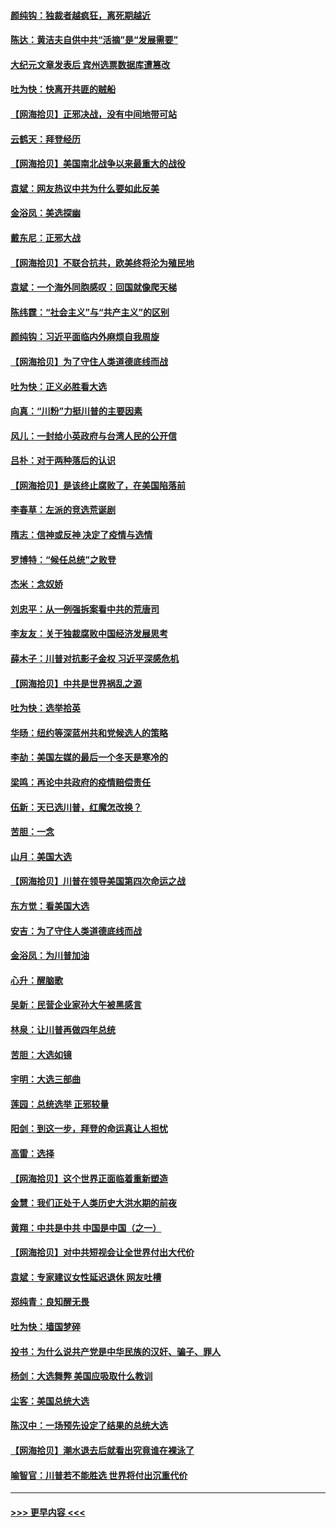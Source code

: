 #### [颜纯钩：独裁者越疯狂，离死期越近](../pages/nsc993/n12569055.md?t=11240351) 
#### [陈达：黄洁夫自供中共“活摘”是“发展需要”](../pages/nsc993/n12568541.md?t=11240351) 
#### [大纪元文章发表后 宾州选票数据库遭篡改](../pages/nsc993/n12568105.md?t=11240351) 
#### [吐为快：快离开共匪的贼船](../pages/nsc993/n12568462.md?t=11240351) 
#### [【网海拾贝】正邪决战，没有中间地带可站](../pages/nsc993/n12568439.md?t=11240351) 
#### [云鹤天：拜登经历](../pages/nsc993/n12567294.md?t=11240351) 
#### [【网海拾贝】美国南北战争以来最重大的战役](../pages/nsc993/n12567247.md?t=11240351) 
#### [袁斌：网友热议中共为什么要如此反美](../pages/nsc993/n12567162.md?t=11240351) 
#### [金浴凤：美选探幽](../pages/nsc993/n12567147.md?t=11240351) 
#### [戴东尼：正邪大战](../pages/nsc993/n12567033.md?t=11240351) 
#### [【网海拾贝】不联合抗共，欧美终将沦为殖民地](../pages/nsc993/n12565068.md?t=11240351) 
#### [袁斌：一个海外同胞感叹：回国就像爬天梯](../pages/nsc993/n12564986.md?t=11240351) 
#### [陈纬霆：“社会主义”与“共产主义”的区别](../pages/nsc993/n12562417.md?t=11240351) 
#### [颜纯钩：习近平面临内外麻烦自我周旋](../pages/nsc993/n12563356.md?t=11240351) 
#### [【网海拾贝】为了守住人类道德底线而战](../pages/nsc993/n12562542.md?t=11240351) 
#### [吐为快：正义必胜看大选](../pages/nsc993/n12561967.md?t=11240351) 
#### [向真：“川粉”力挺川普的主要因素](../pages/nsc993/n12560774.md?t=11240351) 
#### [风儿：一封给小英政府与台湾人民的公开信](../pages/nsc993/n12560581.md?t=11240351) 
#### [吕朴：对于两种落后的认识](../pages/nsc993/n12560492.md?t=11240351) 
#### [【网海拾贝】是该终止腐败了，在美国陷落前](../pages/nsc993/n12559936.md?t=11240351) 
#### [李春草：左派的竞选荒诞剧](../pages/nsc993/n12558380.md?t=11240351) 
#### [隋志：信神或反神 决定了疫情与选情](../pages/nsc993/n12558255.md?t=11240351) 
#### [罗博特：“候任总统”之败登](../pages/nsc993/n12558189.md?t=11240351) 
#### [杰米：念奴娇](../pages/nsc993/n12558174.md?t=11240351) 
#### [刘忠平：从一例强拆案看中共的荒唐司](../pages/nsc993/n12558036.md?t=11240351) 
#### [李友友：关于独裁腐败中国经济发展思考](../pages/nsc993/n12558004.md?t=11240351) 
#### [薛木子：川普对抗影子金权 习近平深感危机](../pages/nsc993/n12557342.md?t=11240351) 
#### [【网海拾贝】中共是世界祸乱之源](../pages/nsc993/n12555353.md?t=11240351) 
#### [吐为快：选举拾英](../pages/nsc993/n12555041.md?t=11240351) 
#### [华旸：纽约等深蓝州共和党候选人的策略](../pages/nsc993/n12554309.md?t=11240351) 
#### [李劼：美国左媒的最后一个冬天是寒冷的](../pages/nsc993/n12552947.md?t=11240351) 
#### [梁鸣：再论中共政府的疫情赔偿责任](../pages/nsc993/n12553012.md?t=11240351) 
#### [伍新：天已选川普，红魔怎改换？](../pages/nsc993/n12552970.md?t=11240351) 
#### [苦胆：一念](../pages/nsc993/n12552957.md?t=11240351) 
#### [山月：美国大选](../pages/nsc993/n12552446.md?t=11240351) 
#### [【网海拾贝】川普在领导美国第四次命运之战](../pages/nsc993/n12551973.md?t=11240351) 
#### [东方觉：看美国大选](../pages/nsc993/n12551647.md?t=11240351) 
#### [安吉：为了守住人类道德底线而战](../pages/nsc993/n12551111.md?t=11240351) 
#### [金浴凤：为川普加油](../pages/nsc993/n12551085.md?t=11240351) 
#### [心升：醒脑歌](../pages/nsc993/n12550984.md?t=11240351) 
#### [吴新：民营企业家孙大午被黑感言](../pages/nsc993/n12550656.md?t=11240351) 
#### [林泉：让川普再做四年总统](../pages/nsc993/n12550640.md?t=11240351) 
#### [苦胆：大选如镜](../pages/nsc993/n12550630.md?t=11240351) 
#### [宇明：大选三部曲](../pages/nsc993/n12550603.md?t=11240351) 
#### [莲园：总统选举 正邪较量](../pages/nsc993/n12550594.md?t=11240351) 
#### [阳剑：到这一步，拜登的命运真让人担忧](../pages/nsc993/n12549093.md?t=11240351) 
#### [高雷：选择](../pages/nsc993/n12549087.md?t=11240351) 
#### [【网海拾贝】这个世界正面临着重新塑造](../pages/nsc993/n12548326.md?t=11240351) 
#### [金慧：我们正处于人类历史大洪水期的前夜](../pages/nsc993/n12547914.md?t=11240351) 
#### [黄翔：中共是中共 中国是中国（之一）](../pages/nsc993/n12547576.md?t=11240351) 
#### [【网海拾贝】对中共短视会让全世界付出大代价](../pages/nsc993/n12546043.md?t=11240351) 
#### [袁斌：专家建议女性延迟退休 网友吐槽](../pages/nsc993/n12545424.md?t=11240351) 
#### [郑纯青：良知醒无畏](../pages/nsc993/n12545394.md?t=11240351) 
#### [吐为快：墙国梦碎](../pages/nsc993/n12545309.md?t=11240351) 
#### [投书：为什么说共产党是中华民族的汉奸、骗子、罪人](../pages/nsc993/n12545089.md?t=11240351) 
#### [杨剑：大选舞弊 美国应吸取什么教训](../pages/nsc993/n12543937.md?t=11240351) 
#### [尘客：美国总统大选](../pages/nsc993/n12543828.md?t=11240351) 
#### [陈汉中：一场预先设定了结果的总统大选](../pages/nsc993/n12543564.md?t=11240351) 
#### [【网海拾贝】潮水退去后就看出究竟谁在裸泳了](../pages/nsc993/n12543321.md?t=11240351) 
#### [喻智官：川普若不能胜选 世界将付出沉重代价](../pages/nsc993/n12541352.md?t=11240351) 

----
#### [ >>> 更早内容 <<< ](../indexes/nsc993-earlier.md)
